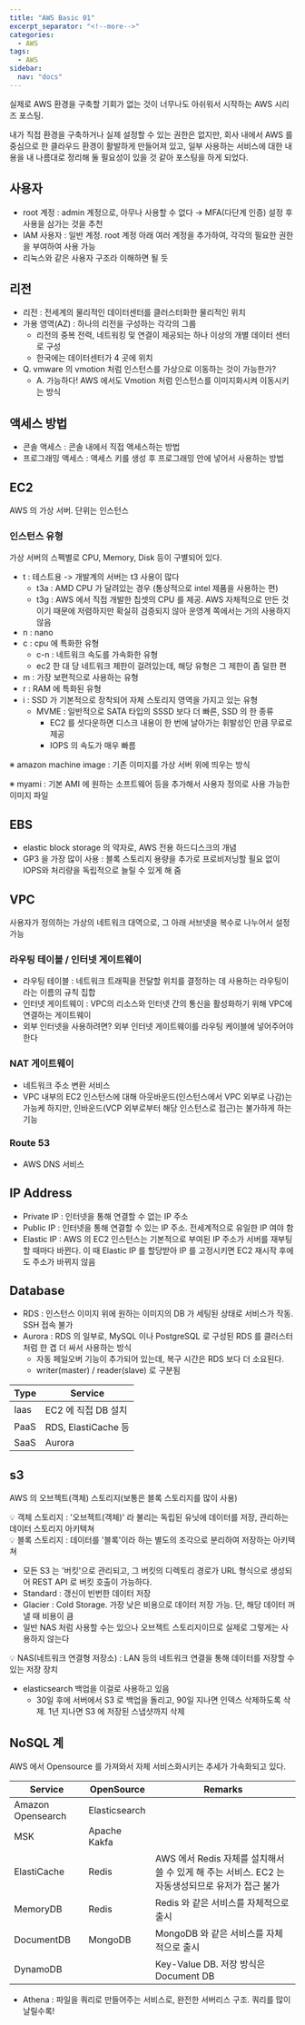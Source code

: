 ```yaml
---
title: "AWS Basic 01"
excerpt_separator: "<!--more-->"
categories:
  - AWS
tags:
  - AWS
sidebar:
  nav: "docs"
---
```

실제로 AWS 환경을 구축할 기회가 없는 것이 너무나도 아쉬워서 시작하는 AWS 시리즈 포스팅.

내가 직접 환경을 구축하거나 실제 설정할 수 있는 권한은 없지만, 회사 내에서 AWS 를 중심으로 한 클라우드 환경이 활발하게 만들어져 있고, 일부 사용하는 서비스에 대한 내용을 내 나름대로 정리해 둘 필요성이 있을 것 같아 포스팅을 하게 되었다.

## 사용자

- root 계정 : admin 계정으로, 아무나 사용할 수 없다 → MFA(다단계 인증) 설정 후 사용을 삼가는 것을 추천
- IAM 사용자 : 일반 계정. root 계정 아래 여러 계정을 추가하여, 각각의 필요한 권한을 부여하여 사용 가능
- 리눅스와 같은 사용자 구조라 이해하면 될 듯

## 리전

- 리전 : 전세계의 물리적인 데이터센터를 클러스터화한 물리적인 위치
- 가용 영역(AZ) : 하나의 리전을 구성하는 각각의 그룹
    - 리전의 중복 전력, 네트워킹 및 연결이 제공되는 하나 이상의 개별 데이터 센터로 구성
    - 한국에는 데이터센터가 4 곳에 위치
- Q. vmware 의 vmotion 처럼 인스턴스를 가상으로 이동하는 것이 가능한가?
    - A. 가능하다! AWS 에서도 Vmotion 처럼 인스턴스를 이미지화시켜 이동시키는 방식

## 액세스 방법

- 콘솔 액세스 : 콘솔 내에서 직접 액세스하는 방법
- 프로그래밍 액세스 : 액세스 키를 생성 후 프로그래밍 안에 넣어서 사용하는 방법

## EC2

AWS 의 가상 서버. 단위는 인스턴스

### 인스턴스 유형

가상 서버의 스펙별로 CPU, Memory, Disk 등이 구별되어 있다.

- t : 테스트용 -> 개발계의 서버는 t3 사용이 많다
    - t3a : AMD CPU 가 달려있는 경우 (통상적으로 intel 제품을 사용하는 편)
    - t3g : AWS 에서 직접 개발한 칩셋의 CPU 를 제공. AWS 자체적으로 만든 것이기 때문에 저렴하지만 확실히 검증되지 않아 운영계 쪽에서는 거의 사용하지 않음
- n : nano
- c : cpu 에 특화한 유형
    - c-n : 네트워크 속도를 가속화한 유형
    - ec2 한 대 당 네트워크 제한이 걸려있는데, 해당 유형은 그 제한이 좀 덜한 편
- m : 가장 보편적으로 사용하는 유형
- r : RAM 에 특화된 유형
- i : SSD 가 기본적으로 장착되어 자체 스토리지 영역을 가지고 있는 유형
    - MVME : 일반적으로 SATA 타입의 SSSD 보다 더 빠른, SSD 의 한 종류
        - EC2 를 셧다운하면 디스크 내용이 한 번에 날아가는 휘발성인 만큼 무료로 제공
        - IOPS 의 속도가 매우 빠름

※ amazon machine image : 기존 이미지를 가상 서버 위에 띄우는 방식

※ myami : 기본 AMI 에 원하는 소프트웨어 등을 추가해서 사용자 정의로 사용 가능한 이미지 파일

## EBS

- elastic block storage 의 약자로, AWS 전용 하드디스크의 개념
- GP3 을 가장 많이 사용 : 블록 스토리지 용량을 추가로 프로비저닝할 필요 없이 IOPS와 처리량을 독립적으로 늘릴 수 있게 해 줌

## VPC

사용자가 정의하는 가상의 네트워크 대역으로, 그 아래 서브넷을 복수로 나누어서 설정 가능

### 라우팅 테이블 / 인터넷 게이트웨이

- 라우팅 테이블 : 네트워크 트래픽을 전달할 위치를 결정하는 데 사용하는 라우팅이라는 이름의 규칙 집합
- 인터넷 게이트웨이 : VPC의 리소스와 인터넷 간의 통신을 활성화하기 위해 VPC에 연결하는 게이트웨이
- 외부 인터넷을 사용하려면? 외부 인터넷 게이트웨이를 라우팅 케이블에 넣어주어야 한다

### NAT 게이트웨이

- 네트워크 주소 변환 서비스
- VPC 내부의 EC2 인스턴스에 대해 아웃바운드(인스턴스에서 VPC 외부로 나감)는 가능케 하지만, 인바운드(VCP 외부로부터 해당 인스턴스로 접근)는 불가하게 하는 기능

### Route 53

- AWS DNS 서비스

## IP Address

- Private IP : 인터넷을 통해 연결할 수 없는 IP 주소
- Public IP : 인터넷을 통해 연결할 수 있는 IP 주소. 전세계적으로 유일한 IP 여야 함
- Elastic IP : AWS 의 EC2 인스턴스는 기본적으로 부여된 IP 주소가 서버를 재부팅할 때마다 바뀐다. 이 때  Elastic IP 를 할당받아 IP 를 고정시키면 EC2 재시작 후에도 주소가 바뀌지 않음

## Database

- RDS : 인스턴스 이미지 위에 원하는 이미지의 DB 가 세팅된 상태로 서비스가 작동. SSH 접속 불가
- Aurora : RDS 의 일부로, MySQL 이나 PostgreSQL 로 구성된 RDS 를 클러스터처럼 한 겹 더 싸서 사용하는 방식
    - 자동 페일오버 기능이 추가되어 있는데, 복구 시간은 RDS 보다 더 소요된다.
    - writer(master) / reader(slave) 로 구분됨

| Type | Service |
|------|---|
| Iaas | EC2 에 직접 DB 설치 |
| PaaS | RDS, ElastiCache 등 |
| SaaS | Aurora |

## s3

AWS 의 오브젝트(객체) 스토리지(보통은 블록 스토리지를 많이 사용)

<aside>
💡 객체 스토리지 : '오브젝트(객체)' 라 불리는 독립된 유닛에 데이터를 저장, 관리하는 데이터 스토리지 아키텍쳐

</aside>

<aside>
💡 블록 스토리지 : 데이터를 '블록'이라 하는 별도의 조각으로 분리하여 저장하는 아키텍쳐

</aside>

- 모든 S3 는 '버킷'으로 관리되고, 그 버킷의 디렉토리 경로가 URL  형식으로 생성되어 REST API 로 버킷 호출이 가능하다.
- Standard : 갱신이 빈번한 데이터 저장
- Glacier : Cold Storage. 가장 낮은 비용으로 데이터 저장 가능. 단, 해당 데이터 꺼낼 때 비용이 큼
- 일반 NAS 처럼 사용할 수는 있으나 오브젝트 스토리지이므로 실제로 그렇게는 사용하지 않는다

<aside>
💡 NAS(네트워크 연결형 저장소) : LAN 등의 네트워크 연결을 통해 데이터를 저장할 수 있는 저장 장치

</aside>

- elasticsearch 백업을 이걸로 사용하고 있음
    - 30일 후에 서버에서 S3 로 백업을 돌리고, 90일 지나면 인덱스 삭제하도록 삭제. 1년 지나면 S3 에 저장된 스냅샷까지 삭제

## NoSQL 계

AWS 에서 Opensource 를 가져와서 자체 서비스화시키는 추세가 가속화되고 있다.

| Service | OpenSource | Remarks |
|------|---|---|
| Amazon Opensearch | Elasticsearch |  |
| MSK | Apache Kakfa |  |
| ElastiCache | Redis | AWS 에서 Redis 자체를 설치해서 쓸 수 있게 해 주는 서비스. EC2 는 자동생성되므로 유저가 접근 불가 |
| MemoryDB | Redis | Redis 와 같은 서비스를 자체적으로 출시 |
| DocumentDB | MongoDB | MongoDB 와 같은 서비스를 자체적으로 출시 |
| DynamoDB |  | Key-Value DB. 저장 방식은 Document DB |

- Athena : 파일을 쿼리로 만들어주는 서비스로, 완전한 서버리스 구조. 쿼리를 많이 날릴수록!
